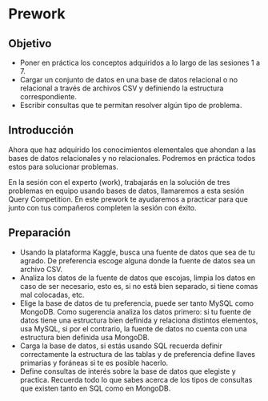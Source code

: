 # Prework

## Objetivo

- Poner en práctica los conceptos adquiridos a lo largo de las sesiones 1 a 7.
- Cargar un conjunto de datos en una base de datos relacional o no relacional a través de archivos CSV y definiendo la estructura correspondiente.
- Escribir consultas que te permitan resolver algún tipo de problema.

## Introducción

Ahora que haz adquirido los conocimientos elementales que ahondan a las bases de datos relacionales y no relacionales. Podremos en práctica todos estos para solucionar problemas.

En la sesión con el experto (work), trabajarás en la solución de tres problemas en equipo usando bases de datos, llamaremos a esta sesión Query Competition. En este prework te ayudaremos a practicar para que junto con tus compañeros completen la sesión con éxito.

## Preparación
- Usando la plataforma Kaggle, busca una fuente de datos que sea de tu agrado. De preferencia escoge alguna donde la fuente de datos sea un archivo CSV.
- Analiza los datos de la fuente de datos que escojas, limpia los datos en caso de ser necesario, esto es, si no está bien separado, si tiene comas mal colocadas, etc.
- Elige la base de datos de tu preferencia, puede ser tanto MySQL como MongoDB. Como sugerencia analiza los datos primero: si tu fuente de datos tiene una estructura bien definida y relaciona distintos elementos, usa MySQL, si por el contrario, la fuente de datos no cuenta con una estructura bien definida usa MongoDB.
- Carga la base de datos, si estás usando SQL recuerda definir correctamente la estructura de las tablas y de preferencia define llaves primarias y foráneas si te es posible hacerlo.
- Define consultas de interés sobre la base de datos que elegiste y practica. Recuerda todo lo que sabes acerca de los tipos de consultas que existen tanto en SQL como en MongoDB.
